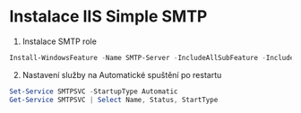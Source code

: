 # Instalace IIS Simple SMTP

1) Instalace SMTP role
```powershell
Install-WindowsFeature -Name SMTP-Server -IncludeAllSubFeature -IncludeManagementTools -Restart
```

2) Nastavení služby na Automatické spuštění po restartu
```powershell
Set-Service SMTPSVC -StartupType Automatic
Get-Service SMTPSVC | Select Name, Status, StartType
```